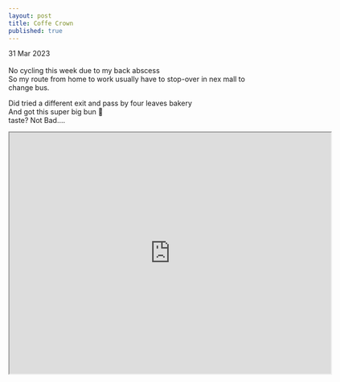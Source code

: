 ```yaml
---
layout: post
title: Coffe Crown
published: true
---
```

31 Mar 2023
<br>
<br>
No cycling this week due to my back abscess
<br>
So my route from home to work usually have to stop-over in nex mall to change bus.
<br>
<!--more-->
Did tried a different exit and pass by four leaves bakery 
<br>
And got this super big bun 🤤
<br>
taste? Not Bad....
<br>
<iframe src="https://drive.google.com/file/d/1oKHztRIuoI06ribQVRCGbb0kzv1ICbA2/preview" width="640" height="480" allow="autoplay"></iframe>
